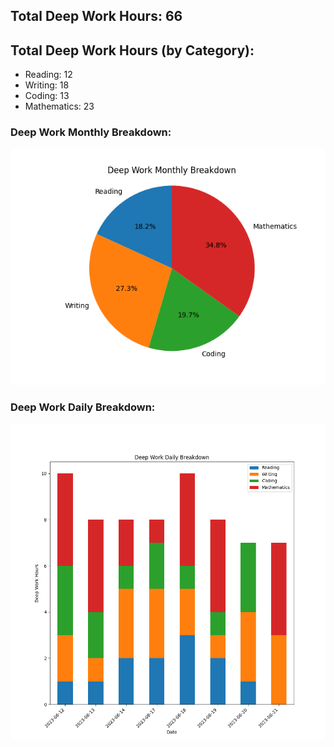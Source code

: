 ## Total Deep Work Hours: 66 
## Total Deep Work Hours (by Category):
  - Reading: 12
  - Writing: 18
  - Coding: 13
  - Mathematics: 23

 ### Deep Work Monthly Breakdown: 
![Pie Chart](pie_chart.png) 

 ### Deep Work Daily Breakdown: 
![Stacked Bar Graph](stacked_bar_graph.png) 
